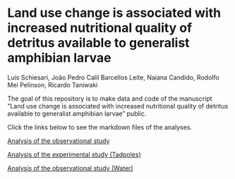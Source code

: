 
<!-- README.md is generated from README.Rmd. Please edit that file -->

# Land use change is associated with increased nutritional quality of detritus available to generalist amphibian larvae

Luis Schiesari, João Pedro Calil Barcellos Leite, Naiana Candido,
Rodolfo Mei Pelinson, Ricardo Taniwaki

<!-- badges: start -->
<!-- badges: end -->

The goal of this repository is to make data and code of the manuscript
“Land use change is associated with increased nutritional quality of
detritus available to generalist amphibian larvae” public.

Click the links below to see the markdown files of the analyses.

[Analysis of the observational
study](https://github.com/RodolfoPelinson/Detritus_generalist_amphibians/blob/master/scripts/Observational_study.md)

[Analysis of the experimental study
(Tadpoles)](https://github.com/RodolfoPelinson/Detritus_generalist_amphibians/blob/master/scripts/Experimental_study_tadpoles.md)

[Analysis of the observational study
(Water)](https://github.com/RodolfoPelinson/Detritus_generalist_amphibians/blob/master/scripts/Experimental_study_water.md)
